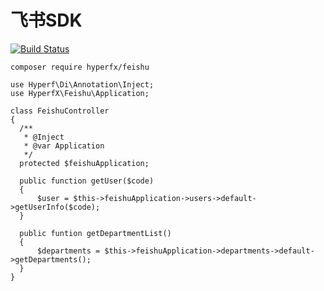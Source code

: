 # 飞书SDK

[![Build Status](https://travis-ci.org/limingxinleo/feishu-sdk.svg?branch=master)](https://travis-ci.org/limingxinleo/feishu-sdk)

```
composer require hyperfx/feishu
```


```
use Hyperf\Di\Annotation\Inject;
use HyperfX\Feishu\Application;

class FeishuController 
{
  /**
   * @Inject
   * @var Application
   */
  protected $feishuApplication;
  
  public function getUser($code)
  {
      $user = $this->feishuApplication->users->default->getUserInfo($code);
  }
  
  public funtion getDepartmentList()
  {
      $departments = $this->feishuApplication->departments->default->getDepartments();
  }
}
```
